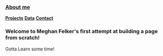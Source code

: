 ### **[About me](about.md)**
**[Projects](portfolio.md)**
**[Data](datasets.md)**
**[Contact](creator.md)**
### Welcome to Meghan Felker's first attempt at building a page from scratch!
Gotta Learn some time!

